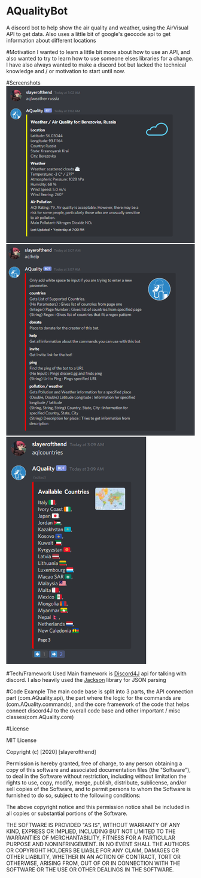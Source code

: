 # AQualityBot
A discord bot to help show the air quality and weather, using the AirVisual API to get data. Also uses a little bit of 
google's geocode api to get information about different locations  

#Motivation
I wanted to learn a little bit more about how to use an API, and also wanted to try to learn how to use someone elses libraries 
for a change. I have also always wanted to make a discord bot but lacked the technical knowledge and / or motivation to start until now. 

#Screenshots
![Example of bot](AirQualitySample.PNG)
![Help section of bot](HelpSection.PNG)
![Country List section of bot](CountryList.PNG)

#Tech/Framework Used
Main framework is [Discord4J](https://github.com/Discord4J/Discord4J) api for talking with discord. I also 
heavily used the [Jackson](https://github.com/FasterXML/jackson) library for JSON parsing 

#Code Example 
The main code base is split into 3 parts, the API connection part (com.AQuality.api), 
the part where the logic for the commands are (com.AQuality.commands), and 
the core framework of the code that helps connect discord4J 
to the overall code base and other important / misc classes(com.AQuality.core)

#License 

MIT License

Copyright (c) [2020] [slayerofthend]

Permission is hereby granted, free of charge, to any person obtaining a copy
of this software and associated documentation files (the "Software"), to deal
in the Software without restriction, including without limitation the rights
to use, copy, modify, merge, publish, distribute, sublicense, and/or sell
copies of the Software, and to permit persons to whom the Software is
furnished to do so, subject to the following conditions:

The above copyright notice and this permission notice shall be included in all
copies or substantial portions of the Software.

THE SOFTWARE IS PROVIDED "AS IS", WITHOUT WARRANTY OF ANY KIND, EXPRESS OR
IMPLIED, INCLUDING BUT NOT LIMITED TO THE WARRANTIES OF MERCHANTABILITY,
FITNESS FOR A PARTICULAR PURPOSE AND NONINFRINGEMENT. IN NO EVENT SHALL THE
AUTHORS OR COPYRIGHT HOLDERS BE LIABLE FOR ANY CLAIM, DAMAGES OR OTHER
LIABILITY, WHETHER IN AN ACTION OF CONTRACT, TORT OR OTHERWISE, ARISING FROM,
OUT OF OR IN CONNECTION WITH THE SOFTWARE OR THE USE OR OTHER DEALINGS IN THE
SOFTWARE.




